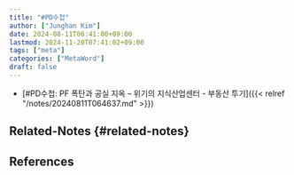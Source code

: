 ```yaml
---
title: "#PD수첩"
author: ["Junghan Kim"]
date: 2024-08-11T06:41:00+09:00
lastmod: 2024-11-20T07:41:02+09:00
tags: ["meta"]
categories: ["MetaWord"]
draft: false
---
```


-   [#PD수첩: PF 폭탄과 공실 지옥 – 위기의 지식산업센터 - 부동산 투기]({{< relref "/notes/20240811T064637.md" >}})


## Related-Notes {#related-notes}

## References

<style>.csl-entry{text-indent: -1.5em; margin-left: 1.5em;}</style><div class="csl-bib-body">
</div>
